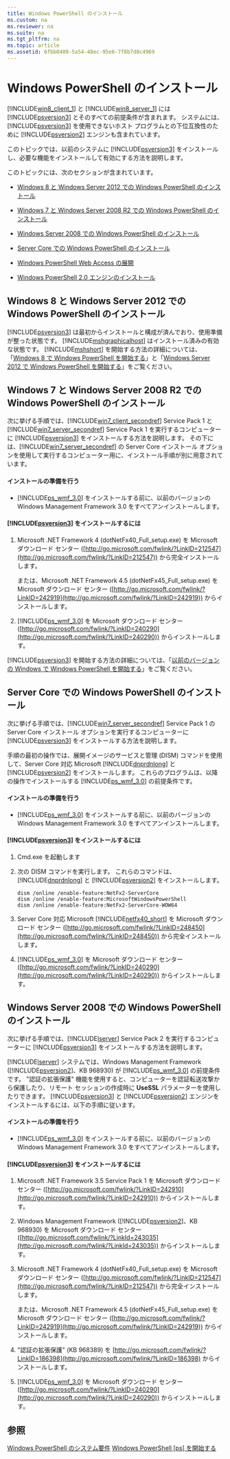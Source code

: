 ```yaml
---
title: Windows PowerShell のインストール
ms.custom: na
ms.reviewer: na
ms.suite: na
ms.tgt_pltfrm: na
ms.topic: article
ms.assetid: 6fbb0409-5a54-48ec-95e6-7f8b7d8c4969
---
```

# Windows PowerShell のインストール
[!INCLUDE[win8_client_1](../Token/win8_client_1_md.md)] と [!INCLUDE[win8_server_1](../Token/win8_server_1_md.md)] には [!INCLUDE[psversion3](../Token/psversion3_md.md)] とそのすべての前提条件が含まれます。 システムには、[!INCLUDE[psversion3](../Token/psversion3_md.md)] を使用できないホスト プログラムとの下位互換性のために [!INCLUDE[psversion2](../Token/psversion2_md.md)] エンジンも含まれています。

このトピックでは、以前のシステムに [!INCLUDE[psversion3](../Token/psversion3_md.md)] をインストールし、必要な機能をインストールして有効にする方法を説明します。

このトピックには、次のセクションが含まれています。

-   [Windows 8 と Windows Server 2012 での Windows PowerShell のインストール](../Topic/Installing-Windows-PowerShell.md#BKMK_InstallingOnWindows8andWindowsServer2012)

-   [Windows 7 と Windows Server 2008 R2 での Windows PowerShell のインストール](../Topic/Installing-Windows-PowerShell.md#BKMK_InstallingOnWindows7andWindowsServer2008R2)

-   [Windows Server 2008 での Windows PowerShell のインストール](../Topic/Installing-Windows-PowerShell.md#BKMK_InstallingOnWindowsServer2008LH)

-   [Server Core での Windows PowerShell のインストール](../Topic/Installing-Windows-PowerShell.md#BKMK_InstallingOnServerCore)

-   [Windows PowerShell Web Access の展開](assetId:///639d0eff-98a3-4124-b52c-26921ebd98b0)

-   [Windows PowerShell 2.0 エンジンのインストール](../Topic/Installing-the-Windows-PowerShell-2.0-Engine.md)

## <a name="BKMK_InstallingOnWindows8andWindowsServer2012"></a>Windows 8 と Windows Server 2012 での Windows PowerShell のインストール
[!INCLUDE[psversion3](../Token/psversion3_md.md)] は最初からインストールと構成が済んでおり、使用準備が整った状態です。 [!INCLUDE[mshgraphicalhost](../Token/mshgraphicalhost_md.md)] はインストール済みの有効な状態です。 [!INCLUDE[mshshort](../Token/mshshort_md.md)] を開始する方法の詳細については、「[Windows 8 で Windows PowerShell を開始する](assetId:///d7be1668-8617-4890-ad90-dd9765fbd2c3)」と「[Windows Server 2012 で Windows PowerShell を開始する](assetId:///4fc0110a-cc0c-42a4-bbb5-3cc89a0fc968)」をご覧ください。

## <a name="BKMK_InstallingOnWindows7andWindowsServer2008R2"></a>Windows 7 と Windows Server 2008 R2 での Windows PowerShell のインストール
次に挙げる手順では、[!INCLUDE[win7_client_secondref](../Token/win7_client_secondref_md.md)] Service Pack 1 と [!INCLUDE[win7_server_secondref](../Token/win7_server_secondref_md.md)] Service Pack 1 を実行するコンピューターに [!INCLUDE[psversion3](../Token/psversion3_md.md)] をインストールする方法を説明します。 その下には、[!INCLUDE[win7_server_secondref](../Token/win7_server_secondref_md.md)] の Server Core インストール オプションを使用して実行するコンピューター用に、インストール手順が別に用意されています。

#### インストールの準備を行う

-   [!INCLUDE[ps_wmf_3.0](../Token/ps_wmf_3.0_md.md)] をインストールする前に、以前のバージョンの Windows Management Framework 3.0 をすべてアンインストールします。

#### [!INCLUDE[psversion3](../Token/psversion3_md.md)] をインストールするには

1.  Microsoft .NET Framework 4 (dotNetFx40_Full_setup.exe) を Microsoft ダウンロード センター ([http://go.microsoft.com/fwlink/?LinkID=212547](http://go.microsoft.com/fwlink/?LinkID=212547)) から完全インストールします。

    または、Microsoft .NET Framework 4.5 (dotNetFx45_Full_setup.exe) を Microsoft ダウンロード センター ([http://go.microsoft.com/fwlink/?LinkID=242919](http://go.microsoft.com/fwlink/?LinkID=242919)) からインストールします。

2.  [!INCLUDE[ps_wmf_3.0](../Token/ps_wmf_3.0_md.md)] を Microsoft ダウンロード センター ([http://go.microsoft.com/fwlink/?LinkID=240290](http://go.microsoft.com/fwlink/?LinkID=240290)) からインストールします。

[!INCLUDE[psversion3](../Token/psversion3_md.md)] を開始する方法の詳細については、「[以前のバージョンの Windows で Windows PowerShell を開始する](../Topic/Starting-Windows-PowerShell-on-Earlier-Versions-of-Windows.md)」をご覧ください。

## <a name="BKMK_InstallingOnServerCore"></a>Server Core での Windows PowerShell のインストール
次に挙げる手順では、[!INCLUDE[win7_server_secondref](../Token/win7_server_secondref_md.md)] Service Pack 1 の Server Core インストール オプションを実行するコンピューターに [!INCLUDE[psversion3](../Token/psversion3_md.md)] をインストールする方法を説明します。

手順の最初の操作では、展開イメージのサービスと管理 (DISM) コマンドを使用して、Server Core 対応 Microsoft [!INCLUDE[dnprdnlong](../Token/dnprdnlong_md.md)] と [!INCLUDE[psversion2](../Token/psversion2_md.md)] をインストールします。 これらのプログラムは、以降の操作でインストールする [!INCLUDE[ps_wmf_3.0](../Token/ps_wmf_3.0_md.md)] の前提条件です。

#### インストールの準備を行う

-   [!INCLUDE[ps_wmf_3.0](../Token/ps_wmf_3.0_md.md)] をインストールする前に、以前のバージョンの Windows Management Framework 3.0 をすべてアンインストールします。

#### [!INCLUDE[psversion3](../Token/psversion3_md.md)] をインストールするには

1.  Cmd.exe を起動します

2.  次の DISM コマンドを実行します。 これらのコマンドは、[!INCLUDE[dnprdnlong](../Token/dnprdnlong_md.md)] と [!INCLUDE[psversion2](../Token/psversion2_md.md)] をインストールします。

    ```
    dism /online /enable-feature:NetFx2-ServerCore
    dism /online /enable-feature:MicrosoftWindowsPowerShell
    dism /online /enable-feature:NetFx2-ServerCore-WOW64
    ```

3.  Server Core 対応 Microsoft [!INCLUDE[netfx40_short](../Token/netfx40_short_md.md)] を Microsoft ダウンロード センター ([http://go.microsoft.com/fwlink/?LinkID=248450](http://go.microsoft.com/fwlink/?LinkID=248450)) から完全インストールします。

4.  [!INCLUDE[ps_wmf_3.0](../Token/ps_wmf_3.0_md.md)] を Microsoft ダウンロード センター ([http://go.microsoft.com/fwlink/?LinkID=240290](http://go.microsoft.com/fwlink/?LinkID=240290)) からインストールします。

## <a name="BKMK_InstallingOnWindowsServer2008LH"></a>Windows Server 2008 での Windows PowerShell のインストール
次に挙げる手順では、[!INCLUDE[lserver](../Token/lserver_md.md)] Service Pack 2 を実行するコンピューターに [!INCLUDE[psversion3](../Token/psversion3_md.md)] をインストールする方法を説明します。

[!INCLUDE[lserver](../Token/lserver_md.md)] システムでは、Windows Management Framework ([!INCLUDE[psversion2](../Token/psversion2_md.md)]、KB 968930) が [!INCLUDE[ps_wmf_3.0](../Token/ps_wmf_3.0_md.md)] の前提条件です。 "認証の拡張保護" 機能を使用すると、コンピューターを認証転送攻撃から保護したり、リモート セッションの作成時に **UseSSL** パラメーターを使用したりできます。 [!INCLUDE[psversion3](../Token/psversion3_md.md)] と [!INCLUDE[psversion2](../Token/psversion2_md.md)] エンジンをインストールするには、以下の手順に従います。

#### インストールの準備を行う

-   [!INCLUDE[ps_wmf_3.0](../Token/ps_wmf_3.0_md.md)] をインストールする前に、以前のバージョンの Windows Management Framework 3.0 をすべてアンインストールします。

#### [!INCLUDE[psversion3](../Token/psversion3_md.md)] をインストールするには

1.  Microsoft .NET Framework 3.5 Service Pack 1 を Microsoft ダウンロード センター ([http://go.microsoft.com/fwlink/?LinkID=242910](http://go.microsoft.com/fwlink/?LinkID=242910)) からインストールします。

2.  Windows Management Framework ([!INCLUDE[psversion2](../Token/psversion2_md.md)]、KB 968930) を Microsoft ダウンロード センター ([http://go.microsoft.com/fwlink/?LinkId=243035](http://go.microsoft.com/fwlink/?LinkId=243035)) からインストールします。

3.  Microsoft .NET Framework 4 (dotNetFx40_Full_setup.exe) を Microsoft ダウンロード センター ([http://go.microsoft.com/fwlink/?LinkID=212547](http://go.microsoft.com/fwlink/?LinkID=212547)) から完全インストールします。

    または、Microsoft .NET Framework 4.5 (dotNetFx45_Full_setup.exe) を Microsoft ダウンロード センター ([http://go.microsoft.com/fwlink/?LinkID=242919](http://go.microsoft.com/fwlink/?LinkID=242919)) からインストールします。

4.  "認証の拡張保護" (KB 968389) を [http://go.microsoft.com/fwlink/?LinkID=186398](http://go.microsoft.com/fwlink/?LinkID=186398) からインストールします。

5.  [!INCLUDE[ps_wmf_3.0](../Token/ps_wmf_3.0_md.md)] を Microsoft ダウンロード センター ([http://go.microsoft.com/fwlink/?LinkID=240290](http://go.microsoft.com/fwlink/?LinkID=240290)) からインストールします。

## 参照
[Windows PowerShell のシステム要件](../Topic/Windows-PowerShell-System-Requirements.md)
[Windows PowerShell [ps] を開始する](assetId:///8ec8c2d7-8e7c-4722-a3d2-498fe5739a8e)



<!--HONumber=Apr16_HO1-->


